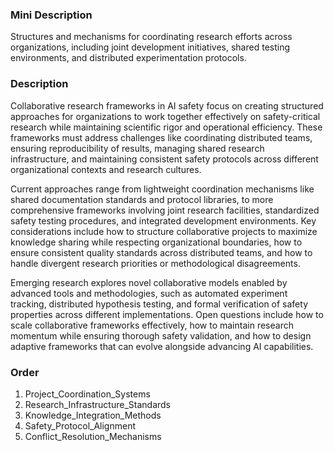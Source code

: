 ### Mini Description

Structures and mechanisms for coordinating research efforts across organizations, including joint development initiatives, shared testing environments, and distributed experimentation protocols.

### Description

Collaborative research frameworks in AI safety focus on creating structured approaches for organizations to work together effectively on safety-critical research while maintaining scientific rigor and operational efficiency. These frameworks must address challenges like coordinating distributed teams, ensuring reproducibility of results, managing shared research infrastructure, and maintaining consistent safety protocols across different organizational contexts and research cultures.

Current approaches range from lightweight coordination mechanisms like shared documentation standards and protocol libraries, to more comprehensive frameworks involving joint research facilities, standardized safety testing procedures, and integrated development environments. Key considerations include how to structure collaborative projects to maximize knowledge sharing while respecting organizational boundaries, how to ensure consistent quality standards across distributed teams, and how to handle divergent research priorities or methodological disagreements.

Emerging research explores novel collaborative models enabled by advanced tools and methodologies, such as automated experiment tracking, distributed hypothesis testing, and formal verification of safety properties across different implementations. Open questions include how to scale collaborative frameworks effectively, how to maintain research momentum while ensuring thorough safety validation, and how to design adaptive frameworks that can evolve alongside advancing AI capabilities.

### Order

1. Project_Coordination_Systems
2. Research_Infrastructure_Standards
3. Knowledge_Integration_Methods
4. Safety_Protocol_Alignment
5. Conflict_Resolution_Mechanisms
